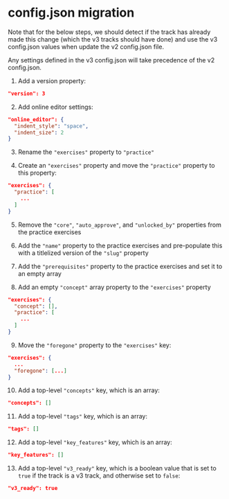 # config.json migration

Note that for the below steps, we should detect if the track has already made this change (which the v3 tracks should have done) and use the v3 config.json values when update the v2 config.json file.

Any settings defined in the v3 config.json will take precedence of the v2 config.json. 

1. Add a version property:

```json
"version": 3
```

2. Add online editor settings:

```json
"online_editor": {
  "indent_style": "space",
  "indent_size": 2
}
```

3. Rename the `"exercises"` property to `"practice"`

4. Create an `"exercises"` property and move the `"practice"` property to this property:

```json
"exercises": {
  "practice": [
    ...
  ]
}
```

5. Remove the `"core"`, `"auto_approve"`, and `"unlocked_by"` properties from the practice exercises

6. Add the `"name"` property to the practice exercises and pre-populate this with a titlelized version of the `"slug"` property

7. Add the `"prerequisites"` property to the practice exercises and set it to an empty array

8. Add an empty `"concept"` array property to the `"exercises"` property

```json
"exercises": {
  "concept": [],
  "practice": [
    ...
  ]
}
```

9. Move the `"foregone"` property to the `"exercises"` key:

```json
"exercises": {
  ...
  "foregone": [...]
}
```

10. Add a top-level `"concepts"` key, which is an array:

```json
"concepts": []
```

11. Add a top-level `"tags"` key, which is an array:

```json
"tags": []
```

12. Add a top-level `"key_features"` key, which is an array:

```json
"key_features": []
```

13. Add a top-level `"v3_ready"` key, which is a boolean value that is set to `true` if the track is a v3 track, and otherwise set to `false`:

```json
"v3_ready": true
```
